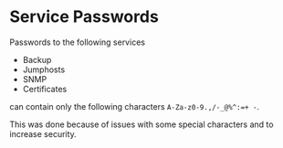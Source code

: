 # Service Passwords

Passwords to the following services

- Backup
- Jumphosts
- SNMP
- Certificates

can contain only the following characters `A-Za-z0-9.,/-_@%^:=+ -`.

This was done because of issues with some special characters and to increase security.
